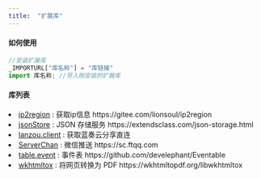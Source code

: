 ```yaml
---
title:  "扩展库"
---
```



#### 如何使用

```js
//安装扩展库
_IMPORTURL["库名称"] = "库链接"
import 库名称; //导入刚安装的扩展库
```

#### 库列表

<dl>
    <li><a href="samples/ip2region">ip2region</a>
        : 获取ip信息 https://gitee.com/lionsoul/ip2region
    </li>
    <li><a href="samples/jsonStore">jsonStore</a>
        : JSON 存储服务 https://extendsclass.com/json-storage.html
    </li>
    <li><a href="samples/lanzou">lanzou.client</a>
        : 获取蓝奏云分享直连
    </li>
    <li><a href="samples/ServerChan">ServerChan</a>
        : 微信推送 https://sc.ftqq.com
    </li>
    <li><a href="samples/Eventable">table.event</a>
        : 事件表 https://github.com/develephant/Eventable
    </li>
    <li><a href="samples/wkhtmltox">wkhtmltox</a>
        : 将网页转换为 PDF https://wkhtmltopdf.org/libwkhtmltox
    </li>
</dl>

